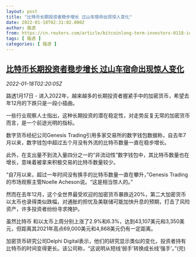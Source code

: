```yaml
---
layout: post
title: "比特币长期投资者稳步增长 过山车宿命出现惊人变化"
date: 2022-01-18T02:31:02.000Z
author: 路透
from: https://cn.reuters.com/article/bitcoinlong-term-investors-0118-idCNKBS2JS053
tags: [ 路透 ]
categories: [ 路透 ]
---
```

<!--1642473062000-->
[比特币长期投资者稳步增长 过山车宿命出现惊人变化](https://cn.reuters.com/article/bitcoinlong-term-investors-0118-idCNKBS2JS053)
------

<div>
<div><i>2022-01-18T02:20:05Z</i></div><p>路透1月17日 - 进入2022年，越来越多的长期投资者握紧手中的加密货币，希望去年12月的下跌只是一段小插曲。</p><p>一些行业观察人士指出，这种长期投资的潜在稳定性，对走势反复无常的加密货币而言，是一个前途光明的指标。</p><p>数字货币经纪公司Genesis Trading引用多家交易所的数字钱包数据称，自去年7月以来，数字钱包中超过五个月没有外流的比特币数量一直在稳步增长。</p><p>此外，在支出量不到流入量四分之一的“非流动性”数字钱包中，其比特币数量也在增长，意味着被拿来积极交易的比特币数量较少。</p><p>“自7月以来，超过一年时间没有换手的比特币数量一直在攀升，”Genesis Trading的市场观察主管Noelle Acheson说。“这是相当惊人的。”</p><p>然而在去年12月，这个全世界最受欢迎的加密货币暴跌近20%，第二大加密货币以太币也录得类似跌幅，对通胀的担忧及美联储可能加快升息的预期，打击了风险资产，许多投资者纷纷寻求掩护。</p><p>虽然比特币 和以太币上周分别上涨了2.9%和6.3%，达到43,107美元和3,350美元，但距离其2021年高点69,000美元和4,868美元仍有一定距离。</p><p>加密货币研究公司Delphi Digital表示，他们的研究显示类似的变化，投资者持有比特币的时间变得更长。该公司称，“这说明从短线‘弱手’转换成长线‘强手’。”(完)</p>
</div>
